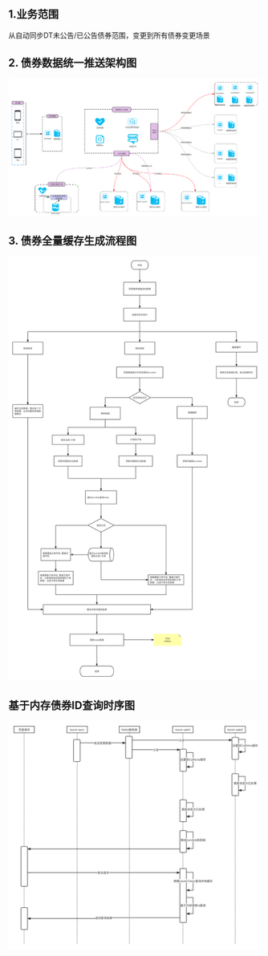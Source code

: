 ## 1.业务范围
从自动同步DT未公告/已公告债券范围，变更到所有债券变更场景

## 2. 债券数据统一推送架构图
![债券数据统一推送架构图](../../_media/V5.6/债券数据统一推送架构图.png ':size=50%')

## 3. 债券全量缓存生成流程图
![债券全量缓存生成流程图](../../_media/V5.6/bondsync债券全量缓存生成流程图.png ':size=50%')

## 基于内存债券ID查询时序图
![基于内存债券ID查询时序图](../../_media/V5.6/基于内存债券Id查询时序图.png ':size=50%')